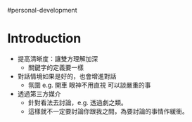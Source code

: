 #personal-development 

# Introduction
- 提高清晰度：讓雙方理解加深
    -   關鍵字的定義要一樣
-   對話情境如果是好的，也會增進對話
    -   氛圍 e.g. 開車 眼神不用直視 可以談嚴重的事
-   透過第三方媒介
    -   針對看法去討論，e.g. 透過劇之類。
	-   這樣就不一定要討論你跟我之間，為要討論的事情作緩衝。
